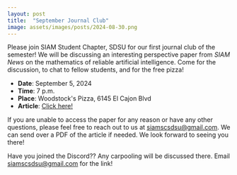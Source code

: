 ```yaml
---
layout: post
title:  "September Journal Club"
image: assets/images/posts/2024-08-30.png
---
```


Please join SIAM Student Chapter, SDSU for our first journal club of the semester! We will be discussing an interesting perspective paper from _SIAM News_ on the mathematics of reliable artificial intelligence. Come for the discussion, to chat to fellow students, and for the free pizza!

- __Date__:   September 5, 2024
- __Time__:   7 p.m.
- __Place__:  Woodstock's Pizza, 6145 El Cajon Blvd
- __Article__:  [Click here!](https://www.siam.org/publications/siam-news/articles/the-mathematics-of-reliable-artificial-intelligence/)

If you are unable to access the paper for any reason or have any other questions, please feel free to reach out to us at [siamscsdsu@gmail.com](mailto:siamscsdsu@gmail.com). We can send over a PDF of the article if needed. We look forward to seeing you there!

Have you joined the Discord?? Any carpooling will be discussed there. Email [siamscsdsu@gmail.com](mailto:siamscsdsu@gmail.com) for the link!
